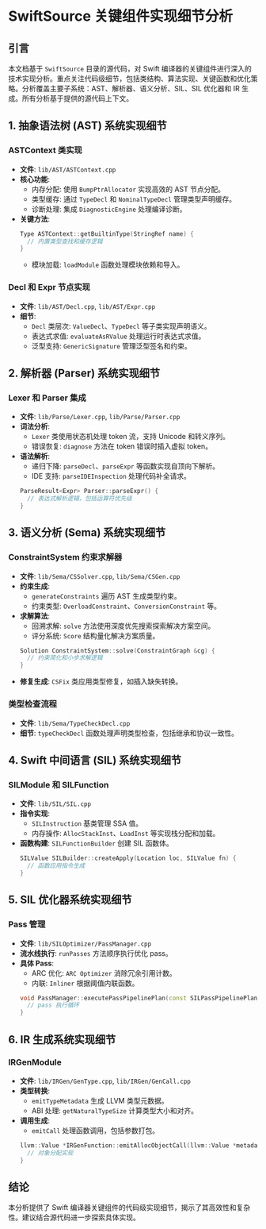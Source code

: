 # SwiftSource 关键组件实现细节分析

## 引言

本文档基于 `SwiftSource` 目录的源代码，对 Swift 编译器的关键组件进行深入的技术实现分析。重点关注代码级细节，包括类结构、算法实现、关键函数和优化策略。分析覆盖主要子系统：AST、解析器、语义分析、SIL、SIL 优化器和 IR 生成。所有分析基于提供的源代码上下文。

## 1. 抽象语法树 (AST) 系统实现细节

### ASTContext 类实现
- **文件**: `lib/AST/ASTContext.cpp`
- **核心功能**:
  - 内存分配: 使用 `BumpPtrAllocator` 实现高效的 AST 节点分配。
  - 类型缓存: 通过 `TypeDecl` 和 `NominalTypeDecl` 管理类型声明缓存。
  - 诊断处理: 集成 `DiagnosticEngine` 处理编译诊断。
- **关键方法**:
  ```cpp
  Type ASTContext::getBuiltinType(StringRef name) {
    // 内置类型查找和缓存逻辑
  }
  ```
  - 模块加载: `loadModule` 函数处理模块依赖和导入。

### Decl 和 Expr 节点实现
- **文件**: `lib/AST/Decl.cpp`, `lib/AST/Expr.cpp`
- **细节**:
  - `Decl` 类层次: `ValueDecl`、`TypeDecl` 等子类实现声明语义。
  - 表达式求值: `evaluateAsRValue` 处理运行时表达式求值。
  - 泛型支持: `GenericSignature` 管理泛型签名和约束。

## 2. 解析器 (Parser) 系统实现细节

### Lexer 和 Parser 集成
- **文件**: `lib/Parse/Lexer.cpp`, `lib/Parse/Parser.cpp`
- **词法分析**:
  - `Lexer` 类使用状态机处理 token 流，支持 Unicode 和转义序列。
  - 错误恢复: `diagnose` 方法在 token 错误时插入虚拟 token。
- **语法解析**:
  - 递归下降: `parseDecl`、`parseExpr` 等函数实现自顶向下解析。
  - IDE 支持: `parseIDEInspection` 处理代码补全请求。
  ```cpp
  ParseResult<Expr> Parser::parseExpr() {
    // 表达式解析逻辑，包括运算符优先级
  }
  ```

## 3. 语义分析 (Sema) 系统实现细节

### ConstraintSystem 约束求解器
- **文件**: `lib/Sema/CSSolver.cpp`, `lib/Sema/CSGen.cpp`
- **约束生成**:
  - `generateConstraints` 遍历 AST 生成类型约束。
  - 约束类型: `OverloadConstraint`、`ConversionConstraint` 等。
- **求解算法**:
  - 回溯求解: `solve` 方法使用深度优先搜索探索解决方案空间。
  - 评分系统: `Score` 结构量化解决方案质量。
  ```cpp
  Solution ConstraintSystem::solve(ConstraintGraph &cg) {
    // 约束简化和小步求解逻辑
  }
  ```
- **修复生成**: `CSFix` 类应用类型修复，如插入缺失转换。

### 类型检查流程
- **文件**: `lib/Sema/TypeCheckDecl.cpp`
- **细节**: `typeCheckDecl` 函数处理声明类型检查，包括继承和协议一致性。

## 4. Swift 中间语言 (SIL) 系统实现细节

### SILModule 和 SILFunction
- **文件**: `lib/SIL/SIL.cpp`
- **指令实现**:
  - `SILInstruction` 基类管理 SSA 值。
  - 内存操作: `AllocStackInst`、`LoadInst` 等实现栈分配和加载。
- **函数构建**: `SILFunctionBuilder` 创建 SIL 函数体。
  ```cpp
  SILValue SILBuilder::createApply(Location loc, SILValue fn) {
    // 函数应用指令生成
  }
  ```

## 5. SIL 优化器系统实现细节

### Pass 管理
- **文件**: `lib/SILOptimizer/PassManager.cpp`
- **流水线执行**: `runPasses` 方法顺序执行优化 pass。
- **具体 Pass**:
  - ARC 优化: `ARC Optimizer` 消除冗余引用计数。
  - 内联: `Inliner` 根据阈值内联函数。
  ```cpp
  void PassManager::executePassPipelinePlan(const SILPassPipelinePlan &P) {
    // pass 执行循环
  }
  ```

## 6. IR 生成系统实现细节

### IRGenModule
- **文件**: `lib/IRGen/GenType.cpp`, `lib/IRGen/GenCall.cpp`
- **类型转换**:
  - `emitTypeMetadata` 生成 LLVM 类型元数据。
  - ABI 处理: `getNaturalTypeSize` 计算类型大小和对齐。
- **调用生成**:
  - `emitCall` 处理函数调用，包括参数打包。
  ```cpp
  llvm::Value *IRGenFunction::emitAllocObjectCall(llvm::Value *metadata) {
    // 对象分配实现
  }
  ```

## 结论

本分析提供了 Swift 编译器关键组件的代码级实现细节，揭示了其高效性和复杂性。建议结合源代码进一步探索具体实现。